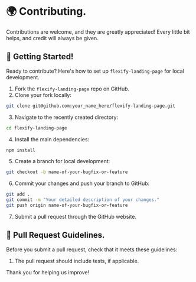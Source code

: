 # 🌍 Contributing.

Contributions are welcome, and they are greatly appreciated! Every little bit helps, and credit will always be given.

## 👶 Getting Started!

Ready to contribute? Here's how to set up `flexify-landing-page` for local development.

1. Fork the `flexify-landing-page` repo on GitHub.
2. Clone your fork locally:

```sh
git clone git@github.com:your_name_here/flexify-landing-page.git
```

3. Navigate to the recently created directory:

```sh
cd flexify-landing-page
```

4. Install the main dependencies:

```sh
npm install
```

5. Create a branch for local development:

```sh
git checkout -b name-of-your-bugfix-or-feature
```

6. Commit your changes and push your branch to GitHub:

```sh
git add .
git commit -m "Your detailed description of your changes."
git push origin name-of-your-bugfix-or-feature
```

7. Submit a pull request through the GitHub website.

## 📙 Pull Request Guidelines.

Before you submit a pull request, check that it meets these guidelines:

1. The pull request should include tests, if applicable.

Thank you for helping us improve!